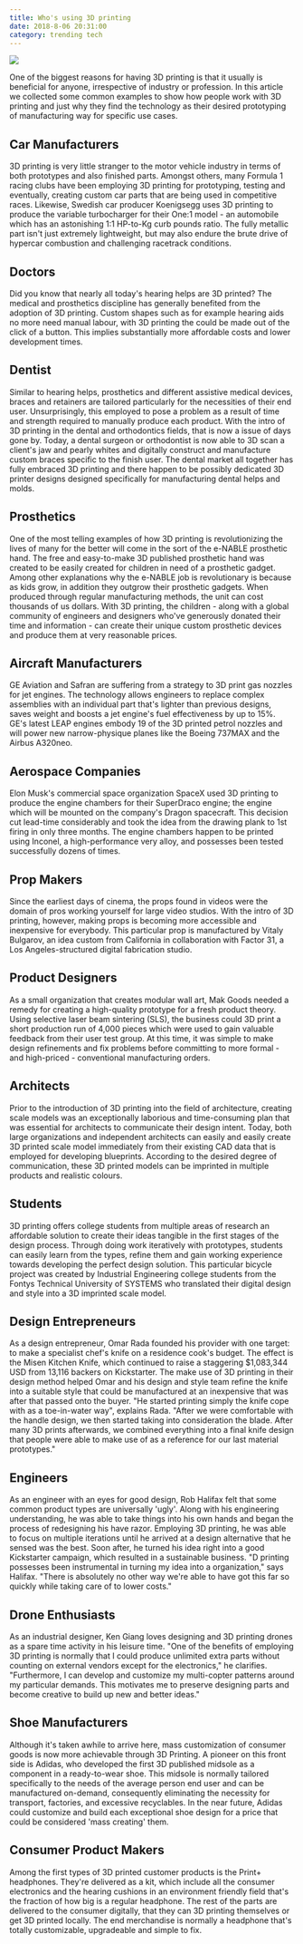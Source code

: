 ```yaml
---
title: Who's using 3D printing 
date: 2018-8-06 20:31:00
category: trending tech
---
```


![](/img/7.jpg)

One of the biggest reasons for having 3D printing is that it usually is beneficial for anyone, irrespective of industry or profession. In this article we collected some common examples to show how people work with 3D printing and just why they find the technology as their desired prototyping of manufacturing way for specific use cases.

<!-- more -->

## Car Manufacturers

3D printing is very little stranger to the motor vehicle industry in terms of both prototypes and also finished parts. Amongst others, many Formula 1 racing clubs have been employing 3D printing for prototyping, testing and eventually, creating custom car parts that are being used in competitive races. Likewise, Swedish car producer Koenigsegg uses 3D printing to produce the variable turbocharger for their One:1 model - an automobile which has an astonishing 1:1 HP-to-Kg curb pounds ratio. The fully metallic part isn't just extremely lightweight, but may also endure the brute drive of hypercar combustion and challenging racetrack conditions.

## Doctors

Did you know that nearly all today's hearing helps are 3D printed? The medical and prosthetics discipline has generally benefited from the adoption of 3D printing. Custom shapes such as for example hearing aids no more need manual labour, with 3D printing the could be made out of the click of a button. This implies substantially more affordable costs and lower development times.

## Dentist

Similar to hearing helps, prosthetics and different assistive medical devices, braces and retainers are tailored particularly for the necessities of their end user. Unsurprisingly, this employed to pose a problem as a result of time and strength required to manually produce each product. With the intro of 3D printing in the dental and orthodontics fields, that is now a issue of days gone by. Today, a dental surgeon or orthodontist is now able to 3D scan a client's jaw and pearly whites and digitally construct and manufacture custom braces specific to the finish user. The dental market all together has fully embraced 3D printing and there happen to be possibly dedicated 3D printer designs designed specifically for manufacturing dental helps and molds.

## Prosthetics

One of the most telling examples of how 3D printing is revolutionizing the lives of many for the better will come in the sort of the e-NABLE prosthetic hand. The free and easy-to-make 3D published prosthetic hand was created to be easily created for children in need of a prosthetic gadget. Among other explanations why the e-NABLE job is revolutionary is because as kids grow, in addition they outgrow their prosthetic gadgets. When produced through regular manufacturing methods, the unit can cost thousands of us dollars. With 3D printing, the children - along with a global community of engineers and designers who've generously donated their time and information - can create their unique custom prosthetic devices and produce them at very reasonable prices.

## Aircraft Manufacturers

GE Aviation and Safran are suffering from a strategy to 3D print gas nozzles for jet engines. The technology allows engineers to replace complex assemblies with an individual part that's lighter than previous designs, saves weight and boosts a jet engine's fuel effectiveness by up to 15%. GE's latest LEAP engines embody 19 of the 3D printed petrol nozzles and will power new narrow-physique planes like the Boeing 737MAX and the Airbus A320neo.

## Aerospace Companies

Elon Musk's commercial space organization SpaceX used 3D printing to produce the engine chambers for their SuperDraco engine; the engine which will be mounted on the company's Dragon spacecraft. This decision cut lead-time considerably and took the idea from the drawing plank to 1st firing in only three months. The engine chambers happen to be printed using Inconel, a high-performance very alloy, and possesses been tested successfully dozens of times.

## Prop Makers

Since the earliest days of cinema, the props found in videos were the domain of pros working yourself for large video studios. With the intro of 3D printing, however, making props is becoming more accessible and inexpensive for everybody. This particular prop is manufactured by Vitaly Bulgarov, an idea custom from California in collaboration with Factor 31, a Los Angeles-structured digital fabrication studio.

## Product Designers

As a small organization that creates modular wall art, Mak Goods needed a remedy for creating a high-quality prototype for a fresh product theory. Using selective laser beam sintering (SLS), the business could 3D print a short production run of 4,000 pieces which were used to gain valuable feedback from their user test group. At this time, it was simple to make design refinements and fix problems before committing to more formal - and high-priced - conventional manufacturing orders.

## Architects

Prior to the introduction of 3D printing into the field of architecture, creating scale models was an exceptionally laborious and time-consuming plan that was essential for architects to communicate their design intent. Today, both large organizations and independent architects can easily and easily create 3D printed scale model immediately from their existing CAD data that is employed for developing blueprints. According to the desired degree of communication, these 3D printed models can be imprinted in multiple products and realistic colours.

## Students

3D printing offers college students from multiple areas of research an affordable solution to create their ideas tangible in the first stages of the design process. Through doing work iteratively with prototypes, students can easily learn from the types, refine them and gain working experience towards developing the perfect design solution. This particular bicycle project was created by Industrial Engineering college students from the Fontys Technical University of SYSTEMS who translated their digital design and style into a 3D imprinted scale model.

## Design Entrepreneurs

As a design entrepreneur, Omar Rada founded his provider with one target: to make a specialist chef's knife on a residence cook's budget. The effect is the Misen Kitchen Knife, which continued to raise a staggering $1,083,344 USD from 13,116 backers on Kickstarter. The make use of 3D printing in their design method helped Omar and his design and style team refine the knife into a suitable style that could be manufactured at an inexpensive that was after that passed onto the buyer. "He started printing simply the knife cope with as a toe-in-water way", explains Rada. "After we were comfortable with the handle design, we then started taking into consideration the blade. After many 3D prints afterwards, we combined everything into a final knife design that people were able to make use of as a reference for our last material prototypes."

## Engineers

As an engineer with an eyes for good design, Rob Halifax felt that some common product types are universally 'ugly'. Along with his engineering understanding, he was able to take things into his own hands and began the process of redesigning his have razor. Employing 3D printing, he was able to focus on multiple iterations until he arrived at a design alternative that he sensed was the best. Soon after, he turned his idea right into a good Kickstarter campaign, which resulted in a sustainable business. "D printing possesses been instrumental in turning my idea into a organization," says Halifax. "There is absolutely no other way we're able to have got this far so quickly while taking care of to lower costs."

## Drone Enthusiasts

As an industrial designer, Ken Giang loves designing and 3D printing drones as a spare time activity in his leisure time. "One of the benefits of employing 3D printing is normally that I could produce unlimited extra parts without counting on external vendors except for the electronics," he clarifies. "Furthermore, I can develop and customize my multi-copter patterns around my particular demands. This motivates me to preserve designing parts and become creative to build up new and better ideas."

## Shoe Manufacturers

Although it's taken awhile to arrive here, mass customization of consumer goods is now more achievable through 3D Printing. A pioneer on this front side is Adidas, who developed the first 3D published midsole as a component in a ready-to-wear shoe. This midsole is normally tailored specifically to the needs of the average person end user and can be manufactured on-demand, consequently eliminating the necessity for transport, factories, and excessive recyclables. In the near future, Adidas could customize and build each exceptional shoe design for a price that could be considered 'mass creating' them.

## Consumer Product Makers

Among the first types of 3D printed customer products is the Print+ headphones. They're delivered as a kit, which include all the consumer electronics and the hearing cushions in an environment friendly field that's the fraction of how big is a regular headphone. The rest of the parts are delivered to the consumer digitally, that they can 3D printing themselves or get 3D printed locally. The end merchandise is normally a headphone that's totally customizable, upgradeable and simple to fix.
